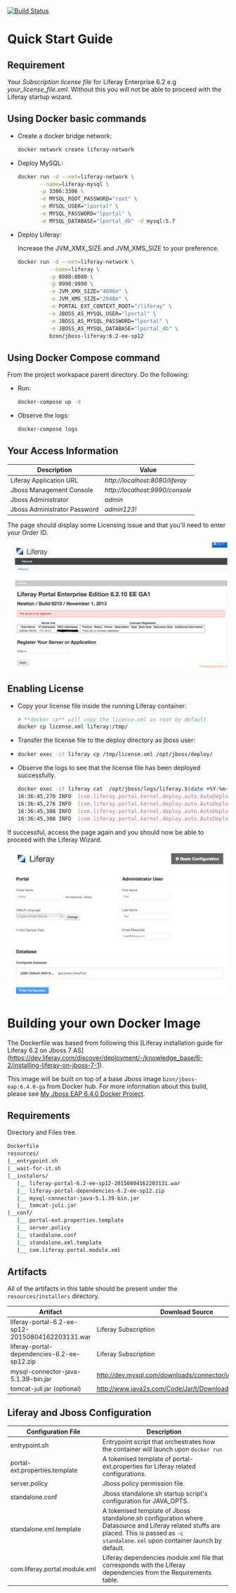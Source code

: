 [![Build Status](https://travis-ci.org/bzon/docker-jboss-liferay.svg?branch=master)](https://travis-ci.org/bzon/docker-jboss-liferay)

# Quick Start Guide

## Requirement  

Your *Subscription license file* for Liferay Enterprise 6.2 e.g *your_license_file.xml*. Without this you will not be able to proceed with the Liferay startup wizard.

## Using Docker basic commands  

  - Create a docker bridge network:
    
     ```bash
     docker network create liferay-network
     ```
  - Deploy MySQL:

    ```bash
    docker run -d --net=liferay-network \
           --name=liferay-mysql \
           -p 3306:3306 \
           -e MYSQL_ROOT_PASSWORD="root" \
           -e MYSQL_USER="lportal" \
           -e MYSQL_PASSWORD="lportal" \
           -e MYSQL_DATABASE="lportal_db" -d mysql:5.7
    ```
    
  - Deploy Liferay:

    Increase the JVM_XMX_SIZE and JVM_XMS_SIZE to your preference.

    ```bash
    docker run -d --net=liferay-network \
              --name=liferay \
              -p 8080:8080 \
              -p 9990:9990 \
              -e JVM_XMX_SIZE="4096m" \
              -e JVM_XMS_SIZE="2048m" \
              -e PORTAL_EXT_CONTEXT_ROOT="/liferay" \
              -e JBOSS_AS_MYSQL_USER="lportal" \
              -e JBOSS_AS_MYSQL_PASSWORD="lportal" \
              -e JBOSS_AS_MYSQL_DATABASE="lportal_db" \
              bzon/jboss-liferay:6.2-ee-sp12
     ```

## Using Docker Compose command  

From the project workspace parent directory. Do the following:

  - Run:
 
      ```bash
      docker-compose up -d
      ```
  - Observe the logs:
 
     ```bash
     docker-compose logs
     ```

## Your Access Information  

Description | Value
------------ | -------------
Liferay Application URL | *http://localhost:8080/liferay*  
Jboss Management Console | *http://localhost:9990/console*  
Jboss Administrator | *admin*  
Jboss Administrator Password | *admin123!*  

The page should display some Licensing issue and that you'll need to enter your Order ID.

![LiferayHome](https://raw.githubusercontent.com/bzon/docker-jboss-liferay/master/img/no-license.png)

## Enabling License

  - Copy your license file inside the running Liferay container:

    ```bash
    # **docker cp** will copy the license.xml as root by default
    docker cp license.xml liferay:/tmp/
    ```
  
  - Transfer the license file to the deploy directory as jboss user:
  - 
    ```bash
    docker exec -it liferay cp /tmp/license.xml /opt/jboss/deploy/ 
    ```

  - Observe the logs to see that the license file has been deployed successfully.
  
    ```bash
    docker exec -it liferay cat  /opt/jboss/logs/liferay.$(date +%Y-%m-%d).log
    16:36:45,270 INFO  [com.liferay.portal.kernel.deploy.auto.AutoDeployScanner][AutoDeployDir:204] Processing license.xml
    16:36:45,276 INFO  [com.liferay.portal.kernel.deploy.auto.AutoDeployScanner][LicenseAutoDeployListener:?] Copying license for /opt/jboss/deploy/license.xml
    16:36:45,308 INFO  [com.liferay.portal.kernel.deploy.auto.AutoDeployScanner][LicenseManager:?] Portal Development license validation passed
    16:36:45,308 INFO  [com.liferay.portal.kernel.deploy.auto.AutoDeployScanner][LicenseDeployer:?] License registered
    ``` 

If successful, access the page again and you should now be able to proceed with the Liferay Wizard.  

![LiferayHome](https://raw.githubusercontent.com/bzon/docker-jboss-liferay/master/img/with-license.png)

# Building your own Docker Image

The Dockerfile was based from following this [Liferay installation guide for Liferay 6.2 on Jboss 7 AS] (https://dev.liferay.com/discover/deployment/-/knowledge_base/6-2/installing-liferay-on-jboss-7-1).  

This image will be built on top of a base Jboss image `bzon/jboss-eap:6.4.0-ga` from Docker hub. For more information about this build, please see [My Jboss EAP 6.4.0 Docker Project](https://github.com/bzon/docker-jboss/tree/master/jboss-eap-6.4).

## Requirements

Directory and Files tree.

```bash
Dockerfile
resources/
|__entrypoint.sh
|__wait-for-it.sh
|__instalers/
   |__ liferay-portal-6.2-ee-sp12-20150804162203131.war
   |__ liferay-portal-dependencies-6.2-ee-sp12.zip
   |__ mysql-connector-java-5.1.39-bin.jar
   |__ tomcat-juli.jar
|__conf/
   |__ portal-ext.properties.template
   |__ server.policy
   |__ standalone.conf
   |__ standalone.xml.template
   |__ com.liferay.portal.module.xml
```

## Artifacts 

All of the artifacts in this table should be present under the `resources/installers` directory.

Artifact | Download Source
------------ | -------------
liferay-portal-6.2-ee-sp12-20150804162203131.war | Liferay Subscription
liferay-portal-dependencies-6.2-ee-sp12.zip | Liferay Subscription
mysql-connector-java-5.1.39-bin.jar | http://dev.mysql.com/downloads/connector/j/
tomcat-juli.jar (optional) | http://www.java2s.com/Code/Jar/t/Downloadtomcatjulijar.htm
  
## Liferay and Jboss Configuration

Configuration File | Description
------------ | -------------
entrypoint.sh | Entrypoint script that orchestrates how the container will launch upon `docker run`
portal-ext.properties.template | A tokenised template of portal-ext.properties for Liferay related configurations.
server.policy | Jboss policy permission file.
standalone.conf | Jboss standalone.sh startup script's configuration for JAVA_OPTS.
standalone.xml.template | A tokenised template of Jboss standalone.sh configuration where Datasource and Liferay related stuffs are placed. This is passed as `-c standalone.xml` upon container launch by default.
com.liferay.portal.module.xml | Liferay dependencies module.xml file that corresponds with the Liferay dependencies from the Requirements table.

